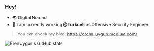 ### Hey!

- 🌏 Digital Nomad
- 🔭 I am currently working **@Turkcell** as Offensive Security Engineer.

> You can check my blog: https://erenn-uygun.medium.com/

![ErenUygun's GitHub stats](https://github-readme-stats.vercel.app/api?username=erennuygun&show_icons=true&theme=radical)
